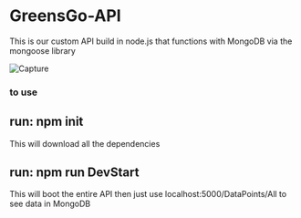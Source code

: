 # GreensGo-API
This is our custom API build in node.js that functions with MongoDB via the mongoose library

![Capture](https://user-images.githubusercontent.com/79566182/135078268-38cabe61-eba3-4b55-aa63-ab50ad0ce307.PNG)

### to use

## run: npm init
This will download all the dependencies

## run: npm run DevStart
This will boot the entire API then just use localhost:5000/DataPoints/All to see data in MongoDB
